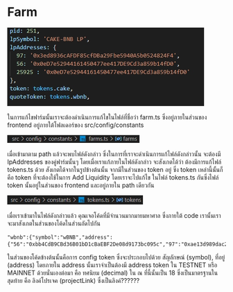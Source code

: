# Farm



![config farm](.gitbook/assets/farm.jpg)

ในการแก้ไขฟาร์มนั้นเราจะต้องดำเนินการแก้ไขในไฟล์ที่ชื่อว่า farm.ts ซึ่งอยู่ภายในส่วนของ frontend อยู่ภายใต้โฟลเดอร์ของ src/config/constants 

![Path farm.ts](.gitbook/assets/path-farm.jpg)

เมื่อเข้ามาตาม path แล้วจะพบไฟล์ดังกล่าว ซึ่งในการที่เราจะดำเนินการแก้ไฟล์ดังกล่าวนั้น จะต้องมี IpAddresses ของคู่ฟาร์มนั้นๆ  โดยเมื่อเราแก้ภายในไฟล์ดังกล่าว จะสังเกตได้ว่า ต้องมีการแก้ไฟล์ tokens.ts ด้วย สังเกตได้จากในรูปข้างต้นนั้น จากมีในส่วนของ token อยู่ ซึ่ง token เหล่านี้นั้นก็คือ token ที่จะต้องใช้ในการ Add Liquidity โดยเราจะไปแก้ไข ในไฟล์ tokens.ts กันซึ่งไฟล์ token นั้นอยู่ในส่วนของ frontend และอยู่ภายใน path เดียวกัน

![Path tokens.ts](.gitbook/assets/path-token.jpg)

เมื่อเราเข้ามาในไฟล์ดังกล่าวแล้ว คุณเจอโค้ดที่มีจำนวนมากมายมหาศาล ซึ่งภายใต้ code เรานั้นเราจะมาสังเกตในส่วนของโค้ดในส่วนถัดไปกัน

```text
"wbnb":{"symbol":"wBNB","address":{"56":"0xbb4CdB9CBd36B01bD1cBaEBF2De08d9173bc095c","97":"0xae13d989dac2f0debff460ac112a837c89baa7cd","25925":"0xbb4CdB9CBd36B01bD1cBaEBF2De08d9173bc095c"},"decimals":18,"projectLink":"https://pancakeswap.finance/"}
```

ในส่วนของโค้ดข้างต้นนั้นคือการ config token ซึ่งจะประกอบไปด้วย สัญลักษณ์ \(symbol\), ที่อยู่ \(address\) โดยภายใน address นั้นเราจำเป็นต้องมี address token ใน TESTNET หรือ MAINNET ด้วยนั่นเองต่อมา คือ ทศนิยม \(decimal\)  ใน ณ ที่นี้นั้นเป็น 18 ซึ่งเป็นมาตรฐานในสุดท้าย คือ ลิงค์โปรเจค \(projectLink\) ซึ่งเป็นลิงค์??????

